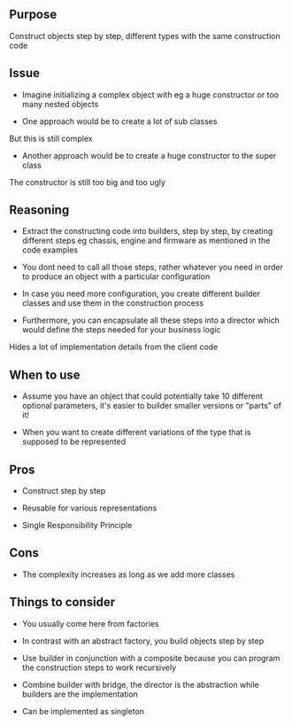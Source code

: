 ## Purpose

Construct objects step by step, different types with the same construction code

## Issue

* Imagine initializing a complex object with eg a huge constructor or too many nested objects

* One approach would be to create a lot of sub classes

But this is still complex

* Another approach would be to create a huge constructor to the super class

The constructor is still too big and too ugly 


## Reasoning

* Extract the constructing code into builders, step by step, by creating different steps eg chassis, engine and firmware as mentioned in the code examples

* You dont need to call all those steps, rather whatever you need in order to produce an object with a particular configuration

* In case you need more configuration, you create different builder classes and use them in the construction process

* Furthermore, you can encapsulate all these steps into a director which would define the steps needed for your business logic

Hides a lot of implementation details from the client code

## When to use

* Assume you have an object that could potentially take 10 different optional parameters, it's easier to builder smaller versions or "parts" of it!

* When you want to create different variations of the type that is supposed to be represented

## Pros

* Construct step by step

* Reusable for various representations

* Single Responsibility Principle

## Cons

* The complexity increases as long as we add more classes

## Things to consider

* You usually come here from factories

* In contrast with an abstract factory, you build objects step by step

*  Use builder in conjunction with a composite because you can program the construction steps to work recursively

* Combine builder with bridge, the director is the abstraction while builders are the implementation

* Can be implemented as singleton